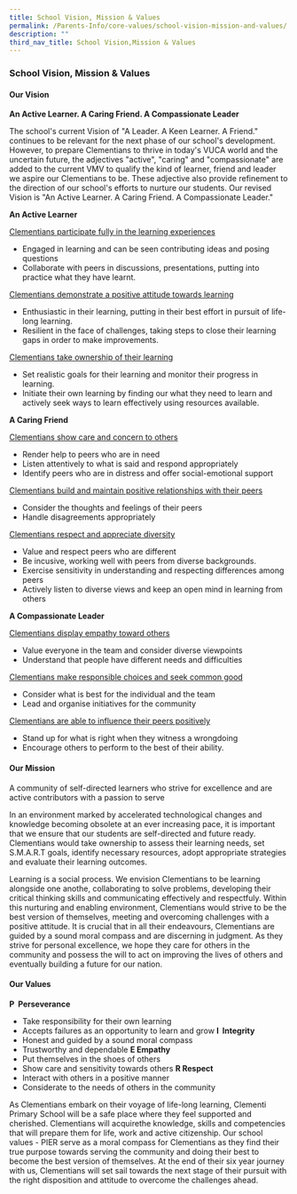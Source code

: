 ```yaml
---
title: School Vision, Mission & Values
permalink: /Parents-Info/core-values/school-vision-mission-and-values/
description: ""
third_nav_title: School Vision,Mission & Values
---
```

### School Vision, Mission & Values

#### Our Vision
**An Active Learner. A Caring Friend. A Compassionate Leader**

The school's current Vision of "A Leader. A Keen Learner. A Friend." continues to be relevant for the next phase of our school's development. However, to prepare Clementians to thrive in today's VUCA world and the uncertain future, the adjectives "active", "caring" and "compassionate" are added to the current VMV to qualify the kind of learner, friend and leader we aspire our Clementians to be. These adjective also provide refinement to the direction of our school's efforts to nurture our students. Our revised Vision is "An Active Learner. A Caring Friend. A Compassionate Leader."

**An Active Learner**

<u>Clementians participate fully in the learning experiences</u>
- Engaged in learning and can be seen contributing ideas and posing questions
- Collaborate with peers in discussions, presentations, putting into practice what they have learnt.

<u>Clementians demonstrate a positive attitude towards learning</u>
- Enthusiastic in their learning, putting in their best effort in pursuit of life-long learning.
- Resilient in the face of challenges, taking steps to close their learning gaps in order to make improvements.

<u>Clementians take ownership of their learning</u>
- Set realistic goals for their learning and monitor their progress in learning.
- Initiate their own learning by finding our what they need to learn and actively seek ways to learn effectively using resources available.


**A Caring Friend**

<u>Clementians show care and concern to others</u>
- Render help to peers who are in need
- Listen attentively to what is said and respond appropriately
- Identify peers who are in distress and offer social-emotional support

<u>Clementians build and maintain positive relationships with their peers</u>
- Consider the thoughts and feelings of their peers
- Handle disagreements appropriately

<u>Clementians respect and appreciate diversity</u>
- Value and respect peers who are different
- Be incusive, working well with peers from diverse backgrounds.
- Exercise sensitivity in understanding and respecting differences among peers
- Actively listen to diverse views and keep an open mind in learning from others


**A Compassionate Leader**

<u>Clementians display empathy toward others</u>
- Value everyone in the team and consider diverse viewpoints
- Understand that people have different needs and difficulties

<u>Clementians make responsible choices and seek common good</u>
- Consider what is best for the individual and the team
- Lead and organise initiatives for the community

<u>Clementians are able to influence their peers positively</u>
- Stand up for what is right when they witness a wrongdoing
- Encourage others to perform to the best of their ability.

#### Our Mission
A community of self-directed learners who strive for excellence and are active contributors with a passion to serve

In an environment marked by accelerated technological changes and knowledge becoming obsolete at an ever increasing pace, it is important that we ensure that our students are self-directed and future ready. Clementians would take ownership to assess their learning needs, set S.M.A.R.T goals, identify necessary resources, adopt appropriate strategies and evaluate their learning outcomes.

Learning is a social process. We envision Clementians to be learning alongside one anothe, collaborating to solve problems, developing their critical thinking skills and communicating effectively and respectfuly. Within this nurturing and enabling environment, Clementians would strive to be the best version of themselves, meeting and overcoming challenges with a positive attitude. It is crucial that in all their endeavours, Clementians are guided by a sound moral compass and are discerning in judgment. As they strive for personal excellence, we hope they care for others in the community and possess the will to act on improving the lives of others and eventually building a future for our nation.

#### Our Values
**P  Perseverance** <br>
- Take responsibility for their own learning
- Accepts failures as an opportunity to learn and grow
**I  Integrity** <br>
- Honest and guided by a sound moral compass
- Trustworthy and dependable
**E Empathy**<br>
- Put themselves in the shoes of others
- Show care and sensitivity towards others
**R Respect**
- Interact with others in a positive manner
- Considerate to the needs of others in the community

As Clementians embark on their voyage of life-long learning, Clementi Primary School will be a safe place where they feel supported and cherished. Clementians will acquirethe knowledge, skills and competencies that will prepare them for life, work and active citizenship. Our school values - PIER serve as a moral compass for Clementians as they find their true purpose towards serving the community and doing their best to become the best version of themselves. At the end of their six year journey with us, Clementians will set sail towards the next stage of their pursuit with the right disposition and attitude to overcome the challenges ahead.